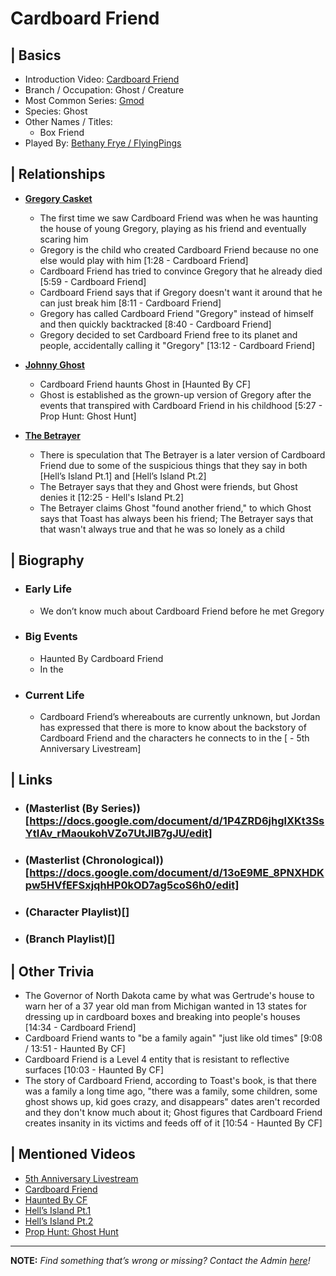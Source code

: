 # Cardboard Friend  


## | Basics  
- Introduction Video: [Cardboard Friend](https://youtu.be/gHrJoNfyna4)  
- Branch / Occupation: Ghost / Creature  
- Most Common Series: [Gmod]()  
- Species: Ghost  
- Other Names / Titles:   
  - Box Friend  
- Played By: [Bethany Frye / FlyingPings](./3.Siblings/3.3.Bethany-Frye-FlyingPings.md)  


## | Relationships  
- [**Gregory Casket**]()  
  - The first time we saw Cardboard Friend was when he was haunting the house of young Gregory, playing as his friend and eventually scaring him
  - Gregory is the child who created Cardboard Friend because no one else would play with him [1:28 - Cardboard Friend]
  - Cardboard Friend has tried to convince Gregory that he already died [5:59 - Cardboard Friend]
  - Cardboard Friend says that if Gregory doesn't want it around that he can just break him [8:11 - Cardboard Friend]
  - Gregory has called Cardboard Friend "Gregory" instead of himself and then quickly backtracked [8:40 - Cardboard Friend]
  - Gregory decided to set Cardboard Friend free to its planet and people, accidentally calling it "Gregory" [13:12 - Cardboard Friend]

- [**Johnny Ghost**]()  
  - Cardboard Friend haunts Ghost in [Haunted By CF]
  - Ghost is established as the grown-up version of Gregory after the events that transpired with Cardboard Friend in his childhood [5:27 - Prop Hunt: Ghost Hunt]

- [**The Betrayer**]()
  - There is speculation that The Betrayer is a later version of Cardboard Friend due to some of the suspicious things that they say in both [Hell’s Island Pt.1] and [Hell’s Island Pt.2]
  - The Betrayer says that they and Ghost were friends, but Ghost denies it [12:25 - Hell's Island Pt.2]
   - The Betrayer claims Ghost "found another friend," to which Ghost says that Toast has always been his friend; The Betrayer says that that wasn't always true and that he was so lonely as a child


## | Biography  
- ### Early Life  
  - We don’t know much about Cardboard Friend before he met Gregory  
- ### Big Events  
  - Haunted By Cardboard Friend
   - In the   
- ### Current Life  
  - Cardboard Friend’s whereabouts are currently unknown, but Jordan has expressed that there is more to know about the backstory of Cardboard Friend and the characters he connects to in the [ - 5th Anniversary Livestream]

 
## | Links  
- ### (Masterlist \(By Series))[https://docs.google.com/document/d/1P4ZRD6jhglXKt3SsYtIAv_rMaoukohVZo7UtJlB7gJU/edit]  
- ### (Masterlist \(Chronological))[https://docs.google.com/document/d/13oE9ME_8PNXHDKpw5HVfEFSxjqhHP0kOD7ag5coS6h0/edit]
- ### (Character Playlist)[]  
- ### (Branch Playlist)[]  


## | Other Trivia  
- The Governor of North Dakota came by what was Gertrude's house to warn her of a 37 year old man from Michigan wanted in 13 states for dressing up in cardboard boxes and breaking into people's houses [14:34 - Cardboard Friend]  
- Cardboard Friend wants to "be a family again" "just like old times" [9:08 / 13:51 - Haunted By CF]  
- Cardboard Friend is a Level 4 entity that is resistant to reflective surfaces [10:03 - Haunted By CF]  
- The story of Cardboard Friend, according to Toast's book, is that there was a family a long time ago, "there was a family, some children, some ghost shows up, kid goes crazy, and disappears" dates aren't recorded and they don't know much about it; Ghost figures that Cardboard Friend creates insanity in its victims and feeds off of it [10:54 - Haunted By CF]  


## | Mentioned Videos
- [5th Anniversary Livestream]()
- [Cardboard Friend]()
- [Haunted By CF]()
- [Hell’s Island Pt.1]()
- [Hell’s Island Pt.2]()
- [Prop Hunt: Ghost Hunt]()

----

**NOTE:** *Find something that’s wrong or missing? Contact the Admin [here](./chapter_2.md)!*